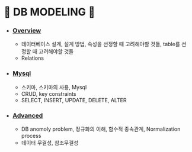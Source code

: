 # :star2: DB MODELING :star2:

- ### [Overview](https://github.com/cw001121/TIL/blob/main/DB/Overview.md)

  - 데이터베이스 설계, 설계 방법, 속성을 선정할 때 고려해야할 것들, table를 선정할 때 고려해야할 것들
  - Relations

- ### [Mysql](https://github.com/cw001121/TIL/blob/main/DB/Mysql.md)

  - 스키마, 스키마의 사용, Mysql
  - CRUD, key constraints
  - SELECT, INSERT, UPDATE, DELETE, ALTER

- ### [Advanced](https://github.com/Chaewon-Leee/TIL/blob/main/DB/Advanced.md)

  - DB anomoly problem, 정규화의 이해, 함수적 종속관계, Normalization process
  - 데이터 무결성, 참조무결성
